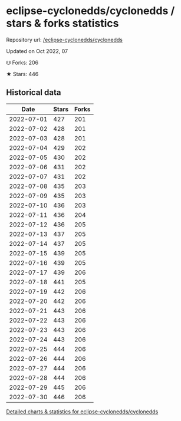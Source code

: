 # eclipse-cyclonedds/cyclonedds / stars & forks statistics

Repository url: [/eclipse-cyclonedds/cyclonedds](https://github.com/eclipse-cyclonedds/cyclonedds)

Updated on Oct 2022, 07

☋ Forks: 206

★ Stars: 446

## Historical data
| Date | Stars | Forks |
|------|-------|-------|
| 2022-07-01 | 427 | 201 | 
| 2022-07-02 | 428 | 201 | 
| 2022-07-03 | 428 | 201 | 
| 2022-07-04 | 429 | 202 | 
| 2022-07-05 | 430 | 202 | 
| 2022-07-06 | 431 | 202 | 
| 2022-07-07 | 431 | 202 | 
| 2022-07-08 | 435 | 203 | 
| 2022-07-09 | 435 | 203 | 
| 2022-07-10 | 436 | 203 | 
| 2022-07-11 | 436 | 204 | 
| 2022-07-12 | 436 | 205 | 
| 2022-07-13 | 437 | 205 | 
| 2022-07-14 | 437 | 205 | 
| 2022-07-15 | 439 | 205 | 
| 2022-07-16 | 439 | 205 | 
| 2022-07-17 | 439 | 206 | 
| 2022-07-18 | 441 | 205 | 
| 2022-07-19 | 442 | 206 | 
| 2022-07-20 | 442 | 206 | 
| 2022-07-21 | 443 | 206 | 
| 2022-07-22 | 443 | 206 | 
| 2022-07-23 | 443 | 206 | 
| 2022-07-24 | 443 | 206 | 
| 2022-07-25 | 444 | 206 | 
| 2022-07-26 | 444 | 206 | 
| 2022-07-27 | 444 | 206 | 
| 2022-07-28 | 444 | 206 | 
| 2022-07-29 | 445 | 206 | 
| 2022-07-30 | 446 | 206 | 


[Detailed charts & statistics for eclipse-cyclonedds/cyclonedds](https://reviewgithub.com/rep/eclipse-cyclonedds/cyclonedds)
